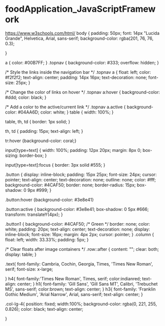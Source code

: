 # foodApplication_JavaScriptFramework
https://www.w3schools.com/html/
body {
  padding: 50px;
  font: 14px "Lucida Grande", Helvetica, Arial, sans-serif;
  background-color: rgba(201, 76, 76, 0.3);
 
}


a {
  color: #00B7FF;
}
.topnav {
  background-color: #333;
  overflow: hidden;
}

/* Style the links inside the navigation bar */
.topnav a {
  float: left;
  color: #f2f2f2;
  text-align: center;
  padding: 14px 16px;
  text-decoration: none;
  font-size: 25px;
}

/* Change the color of links on hover */
.topnav a:hover {
  background-color: #ddd;
  color: black;
}

/* Add a color to the active/current link */
.topnav a.active {
  background-color: #04AA6D;
  color: white;
}
table {
  width: 100%;
}

table, th, td {
  border: 1px solid;
}

th, td {
  padding: 15px;
  text-align: left;
}

tr:hover {background-color: coral;}

input[type=text] {
  width: 100%;
  padding: 12px 20px;
  margin: 8px 0;
  box-sizing: border-box;
}

input[type=text]:focus {
  border: 3px solid #555;
}

.button {
  display: inline-block;
  padding: 15px 25px;
  font-size: 24px;
  cursor: pointer;
  text-align: center;
  text-decoration: none;
  outline: none;
  color: #fff;
  background-color: #4CAF50;
  border: none;
  border-radius: 15px;
  box-shadow: 0 9px #999;
}

.button:hover {background-color: #3e8e41}

.button:active {
  background-color: #3e8e41;
  box-shadow: 0 5px #666;
  transform: translateY(4px);
}

.button1 {
  background-color: #4CAF50; /* Green */
  border: none;
  color: white;
  padding: 20px;
  text-align: center;
  text-decoration: none;
  display: inline-block;
  font-size: 16px;
  margin: 4px 2px;
  cursor: pointer;
}
.column {
  float: left;
  width: 33.33%;
  padding: 5px;
}

/* Clear floats after image containers */
.row::after {
  content: "";
  clear: both;
  display: table;
}

.text{
  font-family: Cambria, Cochin, Georgia, Times, 'Times New Roman', serif;
  font-size: x-large;

}
h4{
  font-family:'Times New Roman', Times, serif;
  color:indianred;
  text-align: center;
}
h1{
  font-family: 'Gill Sans', 'Gill Sans MT', Calibri, 'Trebuchet MS', sans-serif;
  color:brown;
  text-align: center;
}
h3{
  font-family: 'Franklin Gothic Medium', 'Arial Narrow', Arial, sans-serif;
  text-align: center;
}

.col-lg-4{
  position: fixed;
  width:100%;
  background-color: rgba(0, 221, 255, 0.826);
  color: black;
  text-align: center;
  
}
